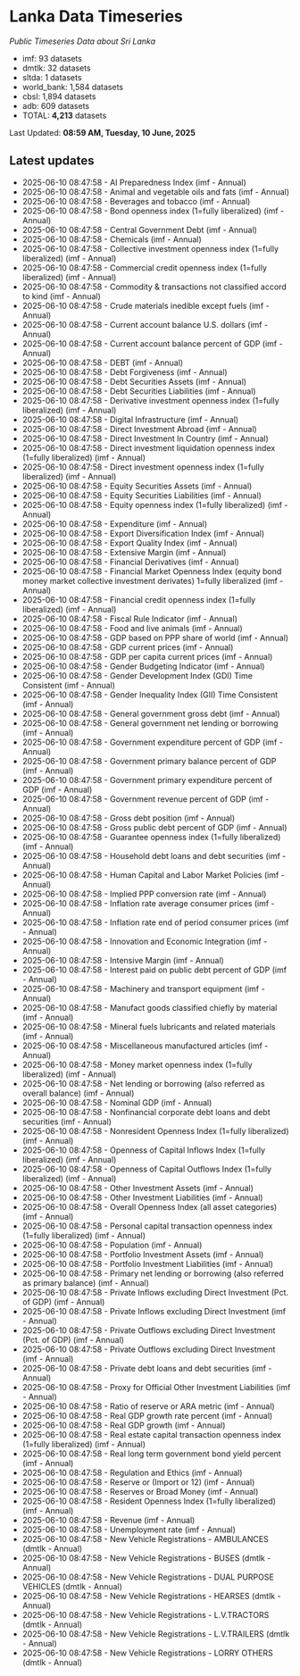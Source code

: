# Lanka Data Timeseries
*Public Timeseries Data about Sri Lanka*

* imf: 93 datasets
* dmtlk: 32 datasets
* sltda: 1 datasets
* world_bank: 1,584 datasets
* cbsl: 1,894 datasets
* adb: 609 datasets
* TOTAL: **4,213** datasets

Last Updated: **08:59 AM, Tuesday, 10 June, 2025**

## Latest updates

* 2025-06-10 08:47:58 - AI Preparedness Index (imf - Annual)
* 2025-06-10 08:47:58 - Animal and vegetable oils and fats (imf - Annual)
* 2025-06-10 08:47:58 - Beverages and tobacco (imf - Annual)
* 2025-06-10 08:47:58 - Bond openness index (1=fully liberalized) (imf - Annual)
* 2025-06-10 08:47:58 - Central Government Debt (imf - Annual)
* 2025-06-10 08:47:58 - Chemicals (imf - Annual)
* 2025-06-10 08:47:58 - Collective investment openness index (1=fully liberalized) (imf - Annual)
* 2025-06-10 08:47:58 - Commercial credit openness index (1=fully liberalized) (imf - Annual)
* 2025-06-10 08:47:58 - Commodity & transactions not classified accord to kind (imf - Annual)
* 2025-06-10 08:47:58 - Crude materials inedible except fuels (imf - Annual)
* 2025-06-10 08:47:58 - Current account balance U.S. dollars (imf - Annual)
* 2025-06-10 08:47:58 - Current account balance percent of GDP (imf - Annual)
* 2025-06-10 08:47:58 - DEBT (imf - Annual)
* 2025-06-10 08:47:58 - Debt Forgiveness (imf - Annual)
* 2025-06-10 08:47:58 - Debt Securities Assets (imf - Annual)
* 2025-06-10 08:47:58 - Debt Securities Liabilities (imf - Annual)
* 2025-06-10 08:47:58 - Derivative investment openness index (1=fully liberalized) (imf - Annual)
* 2025-06-10 08:47:58 - Digital Infrastructure (imf - Annual)
* 2025-06-10 08:47:58 - Direct Investment Abroad (imf - Annual)
* 2025-06-10 08:47:58 - Direct Investment In Country (imf - Annual)
* 2025-06-10 08:47:58 - Direct investment liquidation openness index (1=fully liberalized) (imf - Annual)
* 2025-06-10 08:47:58 - Direct investment openness index (1=fully liberalized) (imf - Annual)
* 2025-06-10 08:47:58 - Equity Securities Assets (imf - Annual)
* 2025-06-10 08:47:58 - Equity Securities Liabilities (imf - Annual)
* 2025-06-10 08:47:58 - Equity openness index (1=fully liberalized) (imf - Annual)
* 2025-06-10 08:47:58 - Expenditure (imf - Annual)
* 2025-06-10 08:47:58 - Export Diversification Index (imf - Annual)
* 2025-06-10 08:47:58 - Export Quality Index (imf - Annual)
* 2025-06-10 08:47:58 - Extensive Margin (imf - Annual)
* 2025-06-10 08:47:58 - Financial Derivatives (imf - Annual)
* 2025-06-10 08:47:58 - Financial Market Openness Index (equity bond money market collective investment derivates) 1=fully liberalized (imf - Annual)
* 2025-06-10 08:47:58 - Financial credit openness index (1=fully liberalized) (imf - Annual)
* 2025-06-10 08:47:58 - Fiscal Rule Indicator (imf - Annual)
* 2025-06-10 08:47:58 - Food and live animals (imf - Annual)
* 2025-06-10 08:47:58 - GDP based on PPP share of world (imf - Annual)
* 2025-06-10 08:47:58 - GDP current prices (imf - Annual)
* 2025-06-10 08:47:58 - GDP per capita current prices (imf - Annual)
* 2025-06-10 08:47:58 - Gender Budgeting Indicator (imf - Annual)
* 2025-06-10 08:47:58 - Gender Development Index (GDI) Time Consistent (imf - Annual)
* 2025-06-10 08:47:58 - Gender Inequality Index (GII) Time Consistent (imf - Annual)
* 2025-06-10 08:47:58 - General government gross debt (imf - Annual)
* 2025-06-10 08:47:58 - General government net lending or borrowing (imf - Annual)
* 2025-06-10 08:47:58 - Government expenditure percent of GDP (imf - Annual)
* 2025-06-10 08:47:58 - Government primary balance percent of GDP (imf - Annual)
* 2025-06-10 08:47:58 - Government primary expenditure percent of GDP (imf - Annual)
* 2025-06-10 08:47:58 - Government revenue percent of GDP (imf - Annual)
* 2025-06-10 08:47:58 - Gross debt position (imf - Annual)
* 2025-06-10 08:47:58 - Gross public debt percent of GDP (imf - Annual)
* 2025-06-10 08:47:58 - Guarantee openness index (1=fully liberalized) (imf - Annual)
* 2025-06-10 08:47:58 - Household debt loans and debt securities (imf - Annual)
* 2025-06-10 08:47:58 - Human Capital and Labor Market Policies (imf - Annual)
* 2025-06-10 08:47:58 - Implied PPP conversion rate (imf - Annual)
* 2025-06-10 08:47:58 - Inflation rate average consumer prices (imf - Annual)
* 2025-06-10 08:47:58 - Inflation rate end of period consumer prices (imf - Annual)
* 2025-06-10 08:47:58 - Innovation and Economic Integration (imf - Annual)
* 2025-06-10 08:47:58 - Intensive Margin (imf - Annual)
* 2025-06-10 08:47:58 - Interest paid on public debt percent of GDP (imf - Annual)
* 2025-06-10 08:47:58 - Machinery and transport equipment (imf - Annual)
* 2025-06-10 08:47:58 - Manufact goods classified chiefly by material (imf - Annual)
* 2025-06-10 08:47:58 - Mineral fuels lubricants and related materials (imf - Annual)
* 2025-06-10 08:47:58 - Miscellaneous manufactured articles (imf - Annual)
* 2025-06-10 08:47:58 - Money market openness index (1=fully liberalized) (imf - Annual)
* 2025-06-10 08:47:58 - Net lending or borrowing (also referred as overall balance) (imf - Annual)
* 2025-06-10 08:47:58 - Nominal GDP (imf - Annual)
* 2025-06-10 08:47:58 - Nonfinancial corporate debt loans and debt securities (imf - Annual)
* 2025-06-10 08:47:58 - Nonresident Openness Index (1=fully liberalized) (imf - Annual)
* 2025-06-10 08:47:58 - Openness of Capital Inflows Index (1=fully liberalized) (imf - Annual)
* 2025-06-10 08:47:58 - Openness of Capital Outflows Index (1=fully liberalized) (imf - Annual)
* 2025-06-10 08:47:58 - Other Investment Assets (imf - Annual)
* 2025-06-10 08:47:58 - Other Investment Liabilities (imf - Annual)
* 2025-06-10 08:47:58 - Overall Openness Index (all asset categories) (imf - Annual)
* 2025-06-10 08:47:58 - Personal capital transaction openness index (1=fully liberalized) (imf - Annual)
* 2025-06-10 08:47:58 - Population (imf - Annual)
* 2025-06-10 08:47:58 - Portfolio Investment Assets (imf - Annual)
* 2025-06-10 08:47:58 - Portfolio Investment Liabilities (imf - Annual)
* 2025-06-10 08:47:58 - Primary net lending or borrowing (also referred as primary balance) (imf - Annual)
* 2025-06-10 08:47:58 - Private Inflows excluding Direct Investment (Pct. of GDP) (imf - Annual)
* 2025-06-10 08:47:58 - Private Inflows excluding Direct Investment (imf - Annual)
* 2025-06-10 08:47:58 - Private Outflows excluding Direct Investment (Pct. of GDP) (imf - Annual)
* 2025-06-10 08:47:58 - Private Outflows excluding Direct Investment (imf - Annual)
* 2025-06-10 08:47:58 - Private debt loans and debt securities (imf - Annual)
* 2025-06-10 08:47:58 - Proxy for Official Other Investment Liabilities (imf - Annual)
* 2025-06-10 08:47:58 - Ratio of reserve or ARA metric (imf - Annual)
* 2025-06-10 08:47:58 - Real GDP growth rate percent (imf - Annual)
* 2025-06-10 08:47:58 - Real GDP growth (imf - Annual)
* 2025-06-10 08:47:58 - Real estate capital transaction openness index (1=fully liberalized) (imf - Annual)
* 2025-06-10 08:47:58 - Real long term government bond yield percent (imf - Annual)
* 2025-06-10 08:47:58 - Regulation and Ethics (imf - Annual)
* 2025-06-10 08:47:58 - Reserve or (Import or 12) (imf - Annual)
* 2025-06-10 08:47:58 - Reserves or Broad Money (imf - Annual)
* 2025-06-10 08:47:58 - Resident Openness Index (1=fully liberalized) (imf - Annual)
* 2025-06-10 08:47:58 - Revenue (imf - Annual)
* 2025-06-10 08:47:58 - Unemployment rate (imf - Annual)
* 2025-06-10 08:47:58 - New Vehicle Registrations - AMBULANCES (dmtlk - Annual)
* 2025-06-10 08:47:58 - New Vehicle Registrations - BUSES (dmtlk - Annual)
* 2025-06-10 08:47:58 - New Vehicle Registrations - DUAL PURPOSE VEHICLES (dmtlk - Annual)
* 2025-06-10 08:47:58 - New Vehicle Registrations - HEARSES (dmtlk - Annual)
* 2025-06-10 08:47:58 - New Vehicle Registrations - L.V.TRACTORS (dmtlk - Annual)
* 2025-06-10 08:47:58 - New Vehicle Registrations - L.V.TRAILERS (dmtlk - Annual)
* 2025-06-10 08:47:58 - New Vehicle Registrations - LORRY OTHERS (dmtlk - Annual)